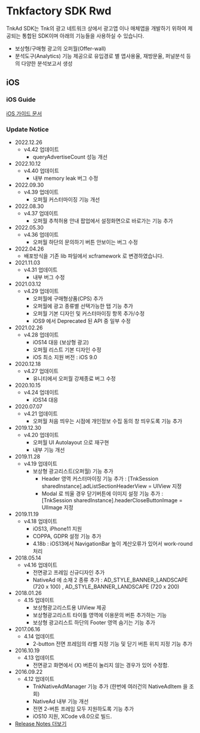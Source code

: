 # Tnkfactory SDK Rwd

TnkAd SDK는 Tnk의 광고 네트워크 상에서 광고앱 이나 매체앱을 개발하기 위하여 제공되는 통합된 SDK이며 아래의 기능들을 사용하실 수 있습니다.

* 보상형/구매형 광고의 오퍼월(Offer-wall)
* 분석도구(Analytics) 기능 제공으로 유입경로 별 앱사용율, 재방문율, 퍼널분석 등의 다양한 분석보고서 생성

## iOS

### iOS Guide

[iOS 가이드 문서](./iOS_Guide.md)

### Update Notice

* 2022.12.26
  - v4.42 업데이트
    - queryAdvertiseCount 성능 개선
* 2022.10.12
  - v4.40 업데이트
    - 내부 memory leak 버그 수정
* 2022.09.30
  - v4.39 업데이트
    - 오퍼월 커스터마이징 기능 개선
* 2022.08.30
  - v4.37 업데이트
    - 오퍼월 추척허용 안내 팝업에서 설정화면으로 바로가는 기능 추가 
* 2022.05.30
  - v4.36 업데이트
    - 오퍼월 하단의 문의하기 버튼 안보이는 버그 수정 
* 2022.04.26
  - 배포방식을 기존 lib 파일에서 xcframework 로 변경하였습니다.
* 2021.11.03
  - v4.31 업데이트
    - 내부 버그 수정
* 2021.03.12
  - v4.29 업데이트
    - 오퍼월에 구매형상품(CPS) 추가
    - 오퍼월에 광고 종류별 선택가능한 탭 기능 추가
    - 오퍼월 기본 디자인 및 커스터마이징 항목 추가/수정
    - iOS9 에서 Deprecated 된 API 중 일부 수정
* 2021.02.26
  - v4.28 업데이트
    - iOS14 대응 (보상형 광고)
    - 오퍼월 리스트 기본 디자인 수정
    - iOS 최소 지원 버전 : iOS 9.0
* 2020.12.18
  - v4.27 업데이트
    - 유니티에서 오퍼월 강제종료 버그 수정
* 2020.10.15
  - v4.24 업데이트
    - iOS14 대응
* 2020.07.07 
  * v4.21 업데이트
    *  오퍼월 처음 띄우는 시점에 개인정보 수집 동의 창 띄우도록 기능 추가
* 2019.12.30
  * v4.20 업데이트
    * 오퍼월 UI Autolayout 으로 재구현
    * 내부 기능 개선
* 2019.11.28
  * v4.19 업데이트
    * 보상형 광고리스트(오퍼월) 기능 추가
      * Header 영역 커스터마이징 기능 추가 : [TnkSession sharedInstance].adListSectionHeaderView = UIView 지정
      * Modal 로 띄울 경우 닫기버튼에 이미지 설정 기능 추가 : [TnkSession sharedInstance].headerCloseButtonImage = UIImage 지정
* 2019.11.19
  * v4.18 업데이트
    * iOS13, iPhone11 지원
    * COPPA, GDPR 설정 기능 추가
    * 4.18b : iOS13에서 NavigationBar 높이 계산오류가 있어서 work-round 처리
* 2018.05.14
  * v4.16 업데이트
    * 전면광고 프레임 신규디자인 추가
    * NativeAd 에 소재 2 종류 추가 : AD_STYLE_BANNER_LANDSCAPE (720 x 100) , AD_STYLE_BANNER_LANDSCAPE (720 x 200)
* 2018.01.26
  * 4.15 업데이트
    * 보상형광고리스트용 UIView 제공
    * 보상형광고리스트 타이틀 영역에 이용문의 버튼 추가하는 기능
    * 보상형 광고리스트 하단의 Footer 영역 숨기는 기능 추가
* 2017.06.16
  * 4.14 업데이트
    * 2-button 전면 프레임의 라벨 지정 기능 및 닫기 버튼 위치 지정 기능 추가
* 2016.10.19
  * 4.13 업데이트
    * 전면광고 화면에서 (X) 버튼이 눌리지 않는 경우가 있어 수정함.
* 2016.09.22
  * 4.12 업데이트
    * TnkNativeAdManager 기능 추가 (한번에 여러건의 NativeAdItem 을 조회)
    * NativeAd 내부 기능 개선
    * 전면 2-버튼 프레임 모두 지원하도록 기능 추가
    * iOS10 지원, XCode v8.0으로 빌드.
* [Release Notes 더보기](./iOS_Release_Notes.md)

